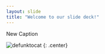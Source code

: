 ```yaml
---
layout: slide
title: "Welcome to our slide deck!"
---
```


New Caption

![defunktocat](https://octodex.github.com/images/defunktocat.png)
{: .center}

